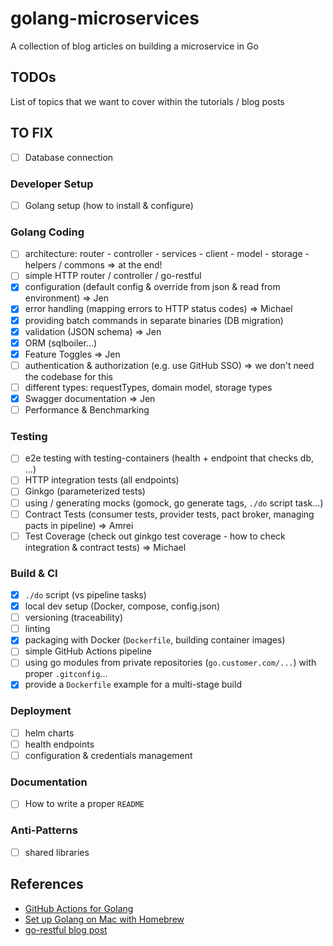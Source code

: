 # golang-microservices

A collection of blog articles on building a microservice in Go

## TODOs

List of topics that we want to cover within the tutorials / blog posts

## TO FIX
- [ ] Database connection

### Developer Setup

- [ ] Golang setup (how to install & configure)

### Golang Coding

- [ ] architecture: router - controller - services - client - model - storage - helpers / commons => at the end! 
- [ ] simple HTTP router / controller / go-restful 
- [X] configuration (default config & override from json & read from environment) => Jen
- [X] error handling (mapping errors to HTTP status codes) => Michael
- [X] providing batch commands in separate binaries (DB migration)
- [X] validation (JSON schema) => Jen
- [x] ORM (sqlboiler...)
- [X] Feature Toggles => Jen
- [ ] authentication & authorization (e.g. use GitHub SSO) => we don't need the codebase for this
- [ ] different types: requestTypes, domain model, storage types
- [X] Swagger documentation => Jen
- [ ] Performance & Benchmarking

### Testing

- [ ] e2e testing with testing-containers (health + endpoint that checks db, ...)
- [ ] HTTP integration tests (all endpoints)
- [ ] Ginkgo (parameterized tests)
- [ ] using / generating mocks (gomock, go generate tags, `./do` script task...)
- [ ] Contract Tests (consumer tests, provider tests, pact broker, managing pacts in pipeline) => Amrei
- [ ] Test Coverage (check out ginkgo test coverage - how to check integration & contract tests)  => Michael

### Build & CI

- [X] `./do` script (vs pipeline tasks)
- [X] local dev setup (Docker, compose, config.json)
- [ ] versioning (traceability)
- [ ] linting
- [X] packaging with Docker (`Dockerfile`, building container images)
- [ ] simple GitHub Actions pipeline
- [ ] using go modules from private repositories (`go.customer.com/...`) with proper `.gitconfig`...
- [x] provide a `Dockerfile` example for a multi-stage build

### Deployment

- [ ] helm charts
- [ ] health endpoints
- [ ] configuration & credentials management

### Documentation

- [ ] How to write a proper `README`

### Anti-Patterns

- [ ] shared libraries

## References

* [GitHub Actions for Golang](https://github.com/mvdan/github-actions-golang)
* [Set up Golang on Mac with Homebrew](https://jimkang.medium.com/install-go-on-mac-with-homebrew-5fa421fc55f5)
* [go-restful blog post](http://ernestmicklei.com/2012/11/go-restful-first-working-example/)
